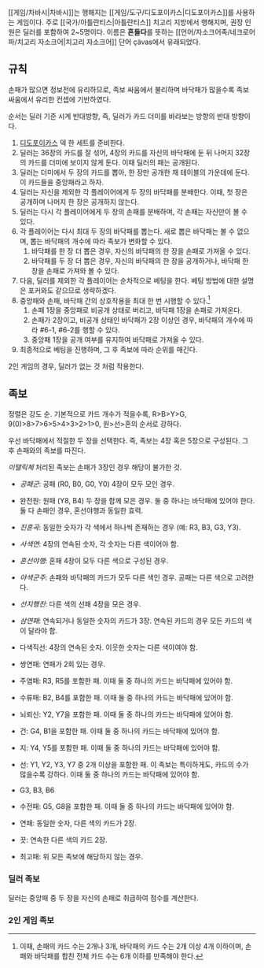 [[게임/차바시|차바시]]는 행해지는 [[게임/도구/디도포이카스|디도포이카스]]를 사용하는 게임이다. 주로 [[국가/아틀란티스|아틀란티스]] 치고리 지방에서 행해지며, 권장 인원은 딜러를 포함하여 2~5명이다. 이름은 **흔들다**를 뜻하는 [[언어/자소크어족/네크로어파/치고리 자소크어|치고리 자소크어]] 단어 çävas에서 유래되었다.

## 규칙
손패가 많으면 정보전에 유리하므로, 족보 싸움에서 불리하며 바닥패가 많을수록 족보 싸움에서 유리한 컨셉에 기반하였다.

순서는 딜러 기준 시계 반대방향, 즉, 딜러가 카드 더미를 바라보는 방향의 반대 방향이다.

1. [디도포이카스](http://wiki.shtelo.org/index.php/%EB%94%94%EB%8F%84%ED%8F%AC%EC%9D%B4%EC%B9%B4%EC%8A%A4 "디도포이카스") 덱 한 세트를 준비한다.
2. 딜러는 36장의 카드를 잘 섞어, 4장의 카드를 자신의 바닥패에 둔 뒤 나머지 32장의 카드를 더미에 보이지 않게 둔다. 이때 딜러의 패는 공개된다.
3. 딜러는 더미에서 두 장의 카드를 뽑아, 한 장만 공개한 채 테이블의 가운데에 둔다. 이 카드들을 중앙패라고 하자.
4. 딜러는 자신을 제외한 각 플레이어에게 두 장의 바닥패를 분배한다. 이때, 첫 장은 공개하며 나머지 한 장은 공개하지 않는다.
5. 딜러는 다시 각 플레이어에게 두 장의 손패를 분배하며, 각 손패는 자신만이 볼 수 있다.
6. 각 플레이어는 다시 최대 두 장의 바닥패를 뽑는다. 새로 뽑은 바닥패는 볼 수 없으며, 뽑는 바닥패의 개수에 따라 족보가 변화할 수 있다.
    1. 바닥패를 한 장 더 뽑은 경우, 자신의 바닥패의 한 장을 손패로 가져올 수 있다.
    2. 바닥패를 두 장 더 뽑은 경우, 자신의 바닥패의 한 장을 공개하거나, 바닥패 한 장을 손패로 가져와 볼 수 있다.
7. 다음, 딜러를 제외한 각 플레이어는 순차적으로 베팅을 한다. 베팅 방법에 대한 설명은 포커와도 같으므로 생략하겠다.
8. 중앙패와 손패, 바닥패 간의 상호작용을 최대 한 번 시행할 수 있다.[^1]
    1. 손패 1장을 중앙패로 비공개 상태로 버리고, 바닥패 1장을 손패로 가져온다.
    2. 손패가 2장이고, 비공개 상태인 바닥패가 2장 이상인 경우, 바닥패의 개수에 따라 \#6-1, \#6-2를 행할 수 있다.
    3. 중앙패 1장을 공개 여부를 유지하여 바닥패로 가져올 수 있다.
9. 최종적으로 베팅을 진행하며, 그 후 족보에 따라 순위를 매긴다.

2인 게임의 경우, 딜러가 없는 것 처럼 작용한다.

## 족보
정렬은 강도 순. 기본적으로 카드 개수가 적을수록, R>B>Y>G, 9(0)>8>7>6>5>4>3>2>1>0, 원>선>혼의 순서로 강하다.

우선 바닥패에서 적절한 두 장을 선택한다. 즉, 족보는 4장 혹은 5장으로 구성된다. 그 후 손패와의 족보를 따진다.

*이탤릭체* 처리된 족보는 손패가 3장인 경우 해당이 불가한 것.

- *공패군*: 공패 (R0, B0, G0, Y0) 4장이 모두 모인 경우.

- 완전원: 원패 (Y8, B4) 두 장을 함께 모은 경우. 둘 중 하나는 바닥패에 있어야 한다. 둘 다 손패인 경우, 혼선야행과 동일한 효력.

- *진혼곡*: 동일한 숫자가 각 색에서 하나씩 존재하는 경우 (예: R3, B3, G3, Y3).
- *사색연*: 4장의 연속된 숫자, 각 숫자는 다른 색이어야 함.

- *혼선야행*: 혼패 4장이 모두 다른 색으로 구성된 경우.
- *야색군주*: 손패와 바닥패의 카드가 모두 다른 색인 경우. 공패는 다른 색으로 고려한다.
- *선지행진*: 다른 색의 선패 4장을 모은 경우.

- *삼연패*: 연속되거나 동일한 숫자의 카드가 3장. 연속된 카드의 경우 모든 카드의 색이 달라야 함.
- 다색직선: 4장의 연속된 숫자. 이웃한 숫자는 다른 색이여야 함.
- 쌍연패: 연패가 2회 있는 경우.

- 주염패: R3, R5를 포함한 패. 이때 둘 중 하나의 카드는 바닥패에 있어야 함.

- 수류패: B2, B4를 포함한 패. 이때 둘 중 하나의 카드는 바닥패에 있어야 함.
- 뇌뢰신: Y2, Y7을 포함한 패. 이때 둘 중 하나의 카드는 바닥패에 있어야 함.
- 건: G4, B1을 포함한 패. 이때 둘 중 하나의 카드는 바닥패에 있어야 함.
- 지: Y4, Y5를 포함한 패. 이때 둘 중 하나의 카드는 바닥패에 있어야 함.
- 선: Y1, Y2, Y3, Y7 중 2개 이상을 포함한 패. 이 족보는 특이하게도, 카드의 수가 많을수록 강하다. 이때 둘 중 하나의 카드는 바닥패에 있어야 함.
- G3, B3, B6

- 수전패: G5, G8을 포함한 패. 이때 둘 중 하나의 카드는 바닥패에 있어야 함.

- 연패: 동일한 숫자, 다른 색의 카드가 2장.

- 끗: 연속한 다른 색의 카드 2장.
- 최고패: 위 모든 족보에 해당하지 않는 경우.

### 딜러 족보
딜러는 중앙패 중 두 장을 자신의 손패로 취급하여 점수를 계산한다.
### 2인 게임 족보

[^1]: 이때, 손패의 카드 수는 2개나 3개, 바닥패의 카드 수는 2개 이상 4개 이하이며, 손패와 바닥패를 합친 전체 카드 수는 6개 이하를 만족해야 한다.
